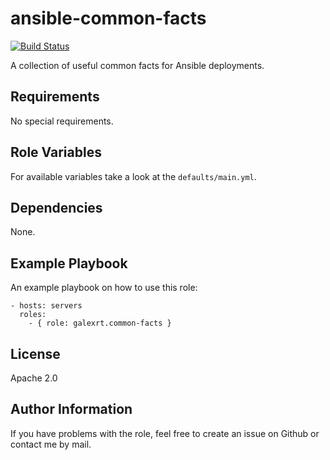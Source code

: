 ansible-common-facts
===================

[![Build Status](https://travis-ci.org/galexrt/ansible-common-facts.svg?branch=master)](https://travis-ci.org/galexrt/ansible-common-facts)

A collection of useful common facts for Ansible deployments.

Requirements
------------

No special requirements.

Role Variables
--------------

For available variables take a look at the `defaults/main.yml`.

Dependencies
------------

None.

Example Playbook
----------------

An example playbook on how to use this role:
```
- hosts: servers
  roles:
    - { role: galexrt.common-facts }
```

License
-------

Apache 2.0

Author Information
------------------

If you have problems with the role, feel free to create an issue on Github or contact me by mail.
